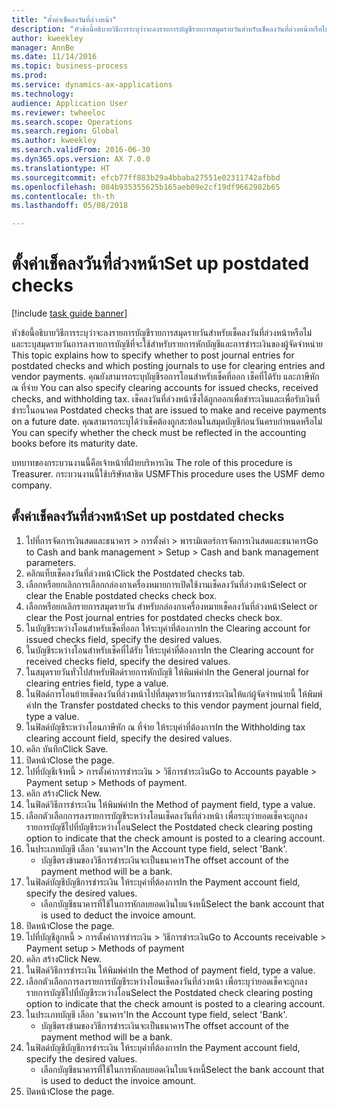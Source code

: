 ```yaml
--- 
title: "ตั้งค่าเช็คลงวันที่ล่วงหน้า"
description: "หัวข้อนี้อธิบายวิธีการระบุว่าจะลงรายการบัญชีรายการสมุดรายวันสำหรับเช็คลงวันที่ล่วงหน้าหรือไม่ และระบุสมุดรายวันการลงรายการบัญชีที่จะใช้สำหรับรายการหักบัญชีและการชำระเงินของผู้จัดจำหน่าย "
author: kweekley
manager: AnnBe
ms.date: 11/14/2016
ms.topic: business-process
ms.prod: 
ms.service: dynamics-ax-applications
ms.technology: 
audience: Application User
ms.reviewer: twheeloc
ms.search.scope: Operations
ms.search.region: Global
ms.author: kweekley
ms.search.validFrom: 2016-06-30
ms.dyn365.ops.version: AX 7.0.0
ms.translationtype: HT
ms.sourcegitcommit: efcb77ff883b29a4bbaba27551e02311742afbbd
ms.openlocfilehash: 084b935355625b165aeb09e2cf19df9662982b65
ms.contentlocale: th-th
ms.lasthandoff: 05/08/2018

---
```

# <a name="set-up-postdated-checks"></a><span data-ttu-id="9e6ef-103">ตั้งค่าเช็คลงวันที่ล่วงหน้า</span><span class="sxs-lookup"><span data-stu-id="9e6ef-103">Set up postdated checks</span></span>

[!include [task guide banner](../../includes/task-guide-banner.md)]

<span data-ttu-id="9e6ef-104">หัวข้อนี้อธิบายวิธีการระบุว่าจะลงรายการบัญชีรายการสมุดรายวันสำหรับเช็คลงวันที่ล่วงหน้าหรือไม่ และระบุสมุดรายวันการลงรายการบัญชีที่จะใช้สำหรับรายการหักบัญชีและการชำระเงินของผู้จัดจำหน่าย </span><span class="sxs-lookup"><span data-stu-id="9e6ef-104">This topic explains how to specify whether to post journal entries for postdated checks and which posting journals to use for clearing entries and vendor payments.</span></span> <span data-ttu-id="9e6ef-105">คุณยังสามารถระบุบัญชีรอการโอนสำหรับเช็คที่ออก เช็คที่ได้รับ และภาษีหัก ณ ที่จ่าย </span><span class="sxs-lookup"><span data-stu-id="9e6ef-105">You can also specify clearing accounts for issued checks, received checks, and withholding tax.</span></span> <span data-ttu-id="9e6ef-106">เช็คลงวันที่ล่วงหน้าซึ่งได้ถูกออกเพื่อชำระเงินและเพื่อรับเงินที่ชำระในอนาคต </span><span class="sxs-lookup"><span data-stu-id="9e6ef-106">Postdated checks that are issued to make and receive payments on a future date.</span></span> <span data-ttu-id="9e6ef-107">คุณสามารถระบุได้ว่าเช็คต้องถูกสะท้อนในสมุดบัญชีก่อนวันครบกำหนดหรือไม่ </span><span class="sxs-lookup"><span data-stu-id="9e6ef-107">You can specify whether the check must be reflected in the accounting books before its maturity date.</span></span>



<span data-ttu-id="9e6ef-108">บทบาทของกระบวนงานนี้คือเจ้าหน้าที่ฝ่ายบริหารเงิน </span><span class="sxs-lookup"><span data-stu-id="9e6ef-108">The role of this procedure is Treasurer.</span></span> <span data-ttu-id="9e6ef-109">กระบวนงานนี้ใช้บริษัทสาธิต USMF</span><span class="sxs-lookup"><span data-stu-id="9e6ef-109">This procedure uses the USMF demo company.</span></span>


## <a name="set-up-postdated-checks"></a><span data-ttu-id="9e6ef-110">ตั้งค่าเช็คลงวันที่ล่วงหน้า</span><span class="sxs-lookup"><span data-stu-id="9e6ef-110">Set up postdated checks</span></span>
1. <span data-ttu-id="9e6ef-111">ไปที่การจัดการเงินสดและธนาคาร > การตั้งค่า > พารามิเตอร์การจัดการเงินสดและธนาคาร</span><span class="sxs-lookup"><span data-stu-id="9e6ef-111">Go to Cash and bank management > Setup > Cash and bank management parameters.</span></span>
2. <span data-ttu-id="9e6ef-112">คลิกแท็บเช็คลงวันที่ล่วงหน้า</span><span class="sxs-lookup"><span data-stu-id="9e6ef-112">Click the Postdated checks tab.</span></span>
3. <span data-ttu-id="9e6ef-113">เลือกหรือยกเลิกการเลือกกล่องกาเครื่องหมายการเปิดใช้งานเช็คลงวันที่ล่วงหน้า</span><span class="sxs-lookup"><span data-stu-id="9e6ef-113">Select or clear the Enable postdated checks check box.</span></span>
4. <span data-ttu-id="9e6ef-114">เลือกหรือยกเลิกรายการสมุดรายวัน สำหรับกล่องกาเครื่องหมายเช็คลงวันที่ล่วงหน้า</span><span class="sxs-lookup"><span data-stu-id="9e6ef-114">Select or clear the Post journal entries for postdated checks check box.</span></span>
5. <span data-ttu-id="9e6ef-115">ในบัญชีระหว่างโอนสำหรับเช็คที่ออก ให้ระบุค่าที่ต้องการ</span><span class="sxs-lookup"><span data-stu-id="9e6ef-115">In the Clearing account for issued checks field, specify the desired values.</span></span>
6. <span data-ttu-id="9e6ef-116">ในบัญชีระหว่างโอนสำหรับเช็คที่ได้รับ ให้ระบุค่าที่ต้องการ</span><span class="sxs-lookup"><span data-stu-id="9e6ef-116">In the Clearing account for received checks field, specify the desired values.</span></span>
7. <span data-ttu-id="9e6ef-117">ในสมุดรายวันทั่วไปสำหรับฟิลด์รายการหักบัญชี ให้พิมพ์ค่า</span><span class="sxs-lookup"><span data-stu-id="9e6ef-117">In the General journal for clearing entries field, type a value.</span></span>
8. <span data-ttu-id="9e6ef-118">ในฟิลด์การโอนย้ายเช็คลงวันที่ล่วงหน้าไปที่สมุดรายวันการชำระเงินให้แก่ผู้จัดจำหน่ายนี้ ให้พิมพ์ค่า</span><span class="sxs-lookup"><span data-stu-id="9e6ef-118">In the Transfer postdated checks to this vendor payment journal field, type a value.</span></span>
9. <span data-ttu-id="9e6ef-119">ในฟิลด์บัญชีระหว่างโอนภาษีหัก ณ ที่จ่าย ให้ระบุค่าที่ต้องการ</span><span class="sxs-lookup"><span data-stu-id="9e6ef-119">In the Withholding tax clearing account field, specify the desired values.</span></span>
10. <span data-ttu-id="9e6ef-120">คลิก บันทึก</span><span class="sxs-lookup"><span data-stu-id="9e6ef-120">Click Save.</span></span>
11. <span data-ttu-id="9e6ef-121">ปิดหน้า</span><span class="sxs-lookup"><span data-stu-id="9e6ef-121">Close the page.</span></span>
12. <span data-ttu-id="9e6ef-122">ไปที่บัญชีเจ้าหนี้ > การตั้งค่าการชำระเงิน > วิธีการชำระเงิน</span><span class="sxs-lookup"><span data-stu-id="9e6ef-122">Go to Accounts payable > Payment setup > Methods of payment.</span></span>
13. <span data-ttu-id="9e6ef-123">คลิก สร้าง</span><span class="sxs-lookup"><span data-stu-id="9e6ef-123">Click New.</span></span>
14. <span data-ttu-id="9e6ef-124">ในฟิลด์วิธีการชำระเงิน ให้พิมพ์ค่า</span><span class="sxs-lookup"><span data-stu-id="9e6ef-124">In the Method of payment field, type a value.</span></span>
15. <span data-ttu-id="9e6ef-125">เลือกตัวเลือกการลงรายการบัญชีระหว่างโอนเช็คลงวันที่ล่วงหน้า เพื่อระบุว่ายอดเช็คจะถูกลงรายการบัญชีไปที่บัญชีระหว่างโอน</span><span class="sxs-lookup"><span data-stu-id="9e6ef-125">Select the Postdated check clearing posting option to indicate that the check amount is posted to a clearing account.</span></span>
16. <span data-ttu-id="9e6ef-126">ในประเภทบัญชี เลือก 'ธนาคาร'</span><span class="sxs-lookup"><span data-stu-id="9e6ef-126">In the Account type field, select 'Bank'.</span></span>
    * <span data-ttu-id="9e6ef-127">บัญชีตรงข้ามของวิธีการชำระเงินจะเป็นธนาคาร</span><span class="sxs-lookup"><span data-stu-id="9e6ef-127">The offset account of the payment method will be a bank.</span></span>  
17. <span data-ttu-id="9e6ef-128">ในฟิลด์บัญชีบัญชีการชำระเงิน ให้ระบุค่าที่ต้องการ</span><span class="sxs-lookup"><span data-stu-id="9e6ef-128">In the Payment account field, specify the desired values.</span></span>
    * <span data-ttu-id="9e6ef-129">เลือกบัญชีธนาคารที่ใช้ในการหักลบยอดเงินใบแจ้งหนี้</span><span class="sxs-lookup"><span data-stu-id="9e6ef-129">Select the bank account that is used to deduct the invoice amount.</span></span>  
18. <span data-ttu-id="9e6ef-130">ปิดหน้า</span><span class="sxs-lookup"><span data-stu-id="9e6ef-130">Close the page.</span></span>
19. <span data-ttu-id="9e6ef-131">ไปที่บัญชีลูกหนี้ > การตั้งค่าการชำระเงิน > วิธีการชำระเงิน</span><span class="sxs-lookup"><span data-stu-id="9e6ef-131">Go to Accounts receivable > Payment setup > Methods of payment</span></span>
20. <span data-ttu-id="9e6ef-132">คลิก สร้าง</span><span class="sxs-lookup"><span data-stu-id="9e6ef-132">Click New.</span></span>
21. <span data-ttu-id="9e6ef-133">ในฟิลด์วิธีการชำระเงิน ให้พิมพ์ค่า</span><span class="sxs-lookup"><span data-stu-id="9e6ef-133">In the Method of payment field, type a value.</span></span>
22. <span data-ttu-id="9e6ef-134">เลือกตัวเลือกการลงรายการบัญชีระหว่างโอนเช็คลงวันที่ล่วงหน้า เพื่อระบุว่ายอดเช็คจะถูกลงรายการบัญชีไปที่บัญชีระหว่างโอน</span><span class="sxs-lookup"><span data-stu-id="9e6ef-134">Select the Postdated check clearing posting option to indicate that the check amount is posted to a clearing account.</span></span>
23. <span data-ttu-id="9e6ef-135">ในประเภทบัญชี เลือก 'ธนาคาร'</span><span class="sxs-lookup"><span data-stu-id="9e6ef-135">In the Account type field, select 'Bank'.</span></span>
    * <span data-ttu-id="9e6ef-136">บัญชีตรงข้ามของวิธีการชำระเงินจะเป็นธนาคาร</span><span class="sxs-lookup"><span data-stu-id="9e6ef-136">The offset account of the payment method will be a bank.</span></span>  
24. <span data-ttu-id="9e6ef-137">ในฟิลด์บัญชีบัญชีการชำระเงิน ให้ระบุค่าที่ต้องการ</span><span class="sxs-lookup"><span data-stu-id="9e6ef-137">In the Payment account field, specify the desired values.</span></span>
    * <span data-ttu-id="9e6ef-138">เลือกบัญชีธนาคารที่ใช้ในการหักลบยอดเงินใบแจ้งหนี้</span><span class="sxs-lookup"><span data-stu-id="9e6ef-138">Select the bank account that is used to deduct the invoice amount.</span></span>  
25. <span data-ttu-id="9e6ef-139">ปิดหน้า</span><span class="sxs-lookup"><span data-stu-id="9e6ef-139">Close the page.</span></span>


